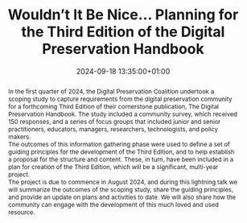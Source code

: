 ---
abstract: "In the first quarter of 2024, the Digital Preservation Coalition undertook
  a scoping study to capture requirements from the digital preservation community
  for a forthcoming Third Edition of their cornerstone publication, The Digital Preservation
  Handbook. The study included a community survey, which received 150 responses, and
  a series of focus groups that included junior and senior practitioners, educators,
  managers, researchers, technologists, and policy makers. \n\nThe outcomes of this
  information gathering phase were used to define a set of guiding principles for
  the development of the Third Edition, and to help establish a proposal for the structure
  and content. These, in turn, have been included in a plan for creation of the Third
  Edition, which will be a significant, multi-year project.\n\nThe project is due
  to commence in August 2024, and during this lightning talk we will summarize the
  outcomes of the scoping study, share the guiding principles, and provide an update
  on plans and activities to date. We will also share how the community can engage
  with the development of this much loved and used resource."
creators:
- Sharon McMeekin
date: 2024-09-18 13:35:00+01:00
document_url: https://zenodo.org/records/13644530/download/pdf
grand_parent: iPRES
institutions: []
keywords:
- communications and advocacy for dp
- start 2 preserve
landing_page_url: https://zenodo.org/records/13644530
language: eng
layout: publication
license: Creative Commons Attribution Share-Alike 4.0 (CC-BY-SA-4.0)
notes_url: https://docs.google.com/document/d/1MToYP8iGZoTWR3l_d6IHQm8iNRXr1ozm5lJNA9ercLM/edit#heading=h.aar4tupij1po
parent: iPRES 2024
publication_type: lightning talk
size: null
slides_url: https://zenodo.org/records/13644530
source_name: iPRES
stream_url: https://www.archief.vlaanderen.be/archief/records/dossiers/5acb210228ce4315ae650812d056a482329eb83ed2dc42398a51505dc153be81/documents/3ec04ee9969c4ac48501aa9100cd6f752a2085cce7cc414588e4c6fc22f07e98
title: Wouldn’t It Be Nice… Planning for the Third Edition of the Digital Preservation
  Handbook
year: 2024
---